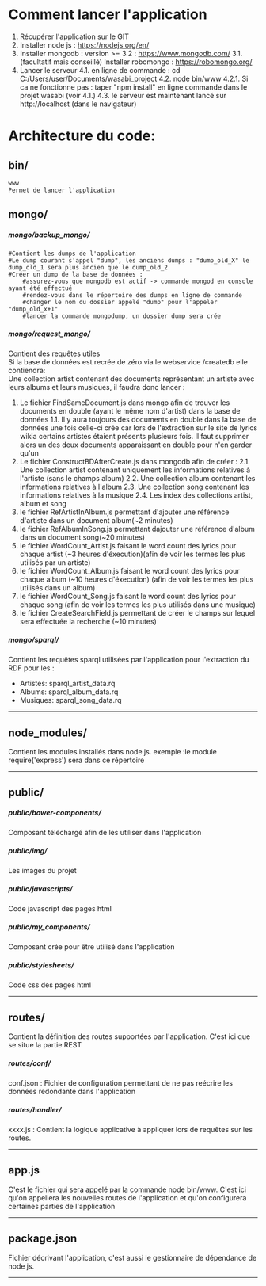 
Comment lancer l'application
=======
1. Récupérer l'application sur le GIT
2. Installer node js : https://nodejs.org/en/
3. Installer mongodb : version >= 3.2 : https://www.mongodb.com/
	3.1. (facultatif mais conseillé) Installer robomongo : https://robomongo.org/
4. Lancer le serveur
	4.1. en ligne de commande : cd C:/Users/user/Documents/wasabi_project
	4.2. node bin/www
		4.2.1. Si ca ne fonctionne pas : taper "npm install" en ligne commande dans le projet wasabi (voir 4.1.)
	4.3. le serveur est maintenant lancé sur http://localhost (dans le navigateur)



Architecture du code:
=======
## bin/
	www  
	Permet de lancer l'application  



## mongo/
##### mongo/backup_mongo/  
	#Contient les dumps de l'application  
	#Le dump courant s'appel "dump", les anciens dumps : "dump_old_X" le dump_old_1 sera plus ancien que le dump_old_2  
	#Créer un dump de la base de données :   
		#assurez-vous que mongodb est actif -> commande mongod en console ayant été effectué  
		#rendez-vous dans le répertoire des dumps en ligne de commande   
		#changer le nom du dossier appelé "dump" pour l'appeler "dump_old_x+1"  
		#lancer la commande mongodump, un dossier dump sera crée  



##### mongo/request_mongo/  
Contient des requêtes utiles  
Si la base de données est recrée de zéro via le webservice /createdb elle contiendra:  
Une collection artist contenant des documents représentant un artiste avec leurs albums et leurs musiques, il faudra donc lancer :  
1. Le fichier FindSameDocument.js dans mongo afin de trouver les documents en double (ayant le même nom d'artist) dans la base de données
1.1. Il y aura toujours des documents en double dans la base de données une fois celle-ci crée car lors de l'extraction sur le site de lyrics wikia certains artistes étaient présents plusieurs fois. Il faut supprimer alors un des deux documents apparaissant en double pour n'en garder qu'un
2. Le fichier ConstructBDAfterCreate.js dans mongodb afin de créer :
2.1. Une collection artist contenant uniquement les informations relatives à l'artiste (sans le champs album)
2.2. Une collection album contenant les informations relatives à l'album
2.3. Une collection song contenant les informations relatives à la musique
2.4. Les index des collections artist, album et song
3. le fichier RefArtistInAlbum.js permettant d'ajouter une référence d'artiste dans un document album(~2 minutes)
4. le fichier RefAlbumInSong.js permettant dajouter une référence d'album dans un document song(~20 minutes)
5. le fichier WordCount_Artist.js faisant le word count des lyrics pour chaque artist (~3 heures d'éxecution)(afin de voir les termes les plus utilisés par un artiste)
6. le fichier WordCount_Album.js faisant le word count des lyrics pour chaque album (~10 heures d'éxecution) (afin de voir les termes les plus utilisés dans un album)
7. le fichier WordCount_Song.js faisant le word count des lyrics pour chaque song (afin de voir les termes les plus utilisés dans une musique)
8. le fichier CreateSearchField.js permettant de créer le champs sur lequel sera effectuée la recherche (~10 minutes)



##### mongo/sparql/
Contient les requêtes sparql utilisées par l'application pour l'extraction du RDF pour les :  
* Artistes: sparql_artist_data.rq  
* Albums: sparql_album_data.rq  
* Musiques: sparql_song_data.rq  
___



## node_modules/
Contient les modules installés dans node js. exemple :le module require('express') sera dans ce répertoire  
___



## public/
##### public/bower-components/  
Composant téléchargé afin de les utiliser dans l'application

##### public/img/  
Les images du projet

##### public/javascripts/ 
Code javascript des pages html

##### public/my_components/  
Composant crée pour être utilisé dans l'application  

##### public/stylesheets/  
Code css des pages html  
___



## routes/
Contient la définition des routes supportées par l'application. C'est ici que se situe la partie REST  
##### routes/conf/  
conf.json : Fichier de configuration permettant  de ne pas reécrire les données redondante dans l'application  
##### routes/handler/  
xxxx.js : Contient la logique applicative à appliquer lors de requêtes sur les routes.   
___



## app.js
C'est le fichier qui sera appelé par la commande node bin/www. C'est ici qu'on appellera les nouvelles routes de l'application et qu'on configurera certaines parties de l'application  
___



## package.json
Fichier décrivant l'application, c'est aussi le gestionnaire de dépendance de node js. 
___


